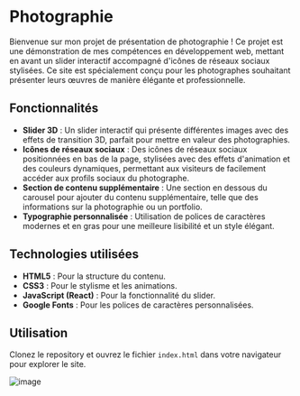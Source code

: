 # Photographie

Bienvenue sur mon projet de présentation de photographie ! Ce projet est une démonstration de mes compétences en développement web, mettant en avant un slider interactif accompagné d'icônes de réseaux sociaux stylisées. Ce site est spécialement conçu pour les photographes souhaitant présenter leurs œuvres de manière élégante et professionnelle.

## Fonctionnalités

- **Slider 3D** : Un slider interactif qui présente différentes images avec des effets de transition 3D, parfait pour mettre en valeur des photographies.
- **Icônes de réseaux sociaux** : Des icônes de réseaux sociaux positionnées en bas de la page, stylisées avec des effets d'animation et des couleurs dynamiques, permettant aux visiteurs de facilement accéder aux profils sociaux du photographe.
- **Section de contenu supplémentaire** : Une section en dessous du carousel pour ajouter du contenu supplémentaire, telle que des informations sur la photographie ou un portfolio.
- **Typographie personnalisée** : Utilisation de polices de caractères modernes et en gras pour une meilleure lisibilité et un style élégant.

## Technologies utilisées

- **HTML5** : Pour la structure du contenu.
- **CSS3** : Pour le stylisme et les animations.
- **JavaScript (React)** : Pour la fonctionnalité du slider.
- **Google Fonts** : Pour les polices de caractères personnalisées.

## Utilisation

Clonez le repository et ouvrez le fichier `index.html` dans votre navigateur pour explorer le site.




![image](https://github.com/Victoraubague/Photographie/assets/153274832/c58ce26f-7d45-40a4-8e43-505b5692190e)
